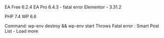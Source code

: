 EA Free 6.2.4
EA Pro 6.4.3 - fatal error
Elementor - 3.31.2


PHP 7.4
WP 6.6

Command: wp-env destroy && wp-env start
Throws Fatal error : Smart Post List - Load more